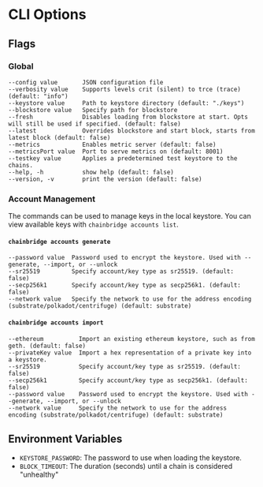 # CLI Options

## Flags

### Global

```
--config value       JSON configuration file
--verbosity value    Supports levels crit (silent) to trce (trace) (default: "info")
--keystore value     Path to keystore directory (default: "./keys")
--blockstore value   Specify path for blockstore
--fresh              Disables loading from blockstore at start. Opts will still be used if specified. (default: false)
--latest             Overrides blockstore and start block, starts from latest block (default: false)
--metrics            Enables metric server (default: false)
--metricsPort value  Port to serve metrics on (default: 8001)
--testkey value      Applies a predetermined test keystore to the chains.
--help, -h           show help (default: false)
--version, -v        print the version (default: false)
```

### Account Management

The commands can be used to manage keys in the local keystore. You can view available keys with `chainbridge accounts list`.

#### `chainbridge accounts generate`
```
--password value  Password used to encrypt the keystore. Used with --generate, --import, or --unlock
--sr25519         Specify account/key type as sr25519. (default: false)
--secp256k1       Specify account/key type as secp256k1. (default: false)
--network value   Specify the network to use for the address encoding (substrate/polkadot/centrifuge) (default: substrate)
```

#### `chainbridge accounts import`
```
--ethereum          Import an existing ethereum keystore, such as from geth. (default: false)
--privateKey value  Import a hex representation of a private key into a keystore.
--sr25519           Specify account/key type as sr25519. (default: false)
--secp256k1         Specify account/key type as secp256k1. (default: false)
--password value    Password used to encrypt the keystore. Used with --generate, --import, or --unlock
--network value     Specify the network to use for the address encoding (substrate/polkadot/centrifuge) (default: substrate)
```


## Environment Variables

- `KEYSTORE_PASSWORD`: The password to use when loading the keystore.
- `BLOCK_TIMEOUT`: The duration (seconds) until a chain is considered "unhealthy"